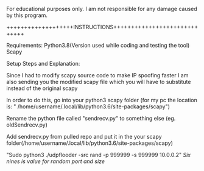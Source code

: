 For educational purposes only.
I am not responsible for any damage caused by this program.

+++++++++++++++++++INSTRUCTIONS+++++++++++++++++++++++++++++

Requirements:
		Python3.8(Version used while coding and testing the tool)
		Scapy

Setup Steps and Explanation:

Since I had to modify scapy source code to make IP spoofing faster 
I am also sending you the modified scapy file which you will have to 
substitute instead of the original scapy

In order to do this, go into your python3 scapy folder
(for my pc the location is: " /home/username/.local/lib/python3.6/site-packages/scapy")

Rename the python file called "sendrecv.py" to something else (eg. oldSendrecv.py)

Add sendrecv.py from pulled repo and put it in the your scapy folder(/home/username/.local/lib/python3.6/site-packages/scapy)


"Sudo python3 ./udpflooder -src rand -p 999999 -s 999999 10.0.0.2"
*Six nines is value for random port and size*

